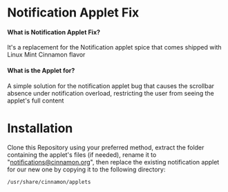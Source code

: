 # Notification Applet Fix

#### What is Notification Applet Fix?
  It's a replacement for the Notification applet spice that comes shipped with Linux Mint Cinnamon flavor
#### What is the Applet for?
  A simple solution for the notification applet bug that causes the scrollbar absence under notification overload, restricting the user from seeing the applet's full content

# Installation
Clone this Repository using your preferred method, extract the folder containing the applet's files (if needed), rename it to "notifications@cinnamon.org", then replace the existing notification applet for our new one by copying it to the following directory:
  
  `/usr/share/cinnamon/applets` 
